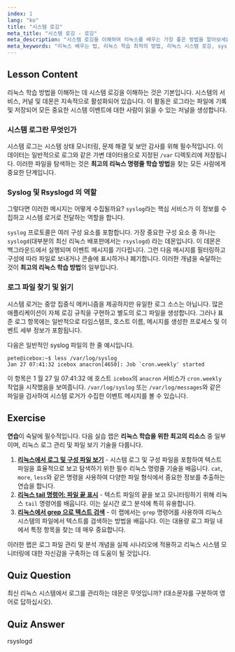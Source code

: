 ```yaml
---
index: 1
lang: "ko"
title: "시스템 로깅"
meta_title: "시스템 로깅 - 로깅"
meta_description: "시스템 로깅을 이해하여 리눅스를 배우는 가장 좋은 방법을 알아보세요. 이 가이드는 syslog, rsyslogd 및 /var/log에서 로그 파일을 찾고 읽는 방법을 다룹니다. 모든 무료 온라인 리눅스 과정의 핵심 부분입니다."
meta_keywords: "리눅스 배우는 법, 리눅스 학습 최적의 방법, 리눅스 시스템 로깅, syslog, rsyslogd, var log, 시스템 로그, 리눅스 명령어 배우기, 리눅스 학습 최고의 자료"
---
```


## Lesson Content

리눅스 학습 방법을 이해하는 데 시스템 로깅을 이해하는 것은 기본입니다. 시스템의 서비스, 커널 및 데몬은 지속적으로 활성화되어 있습니다. 이 활동은 로그라는 파일에 기록 및 저장되어 모든 중요한 시스템 이벤트에 대한 사람이 읽을 수 있는 저널을 생성합니다.

### 시스템 로그란 무엇인가

시스템 로그는 시스템 상태 모니터링, 문제 해결 및 보안 감사를 위해 필수적입니다. 이 데이터는 일반적으로 로그와 같은 가변 데이터용으로 지정된 `/var` 디렉토리에 저장됩니다. 이러한 파일을 탐색하는 것은 **최고의 리눅스 명령줄 학습 방법**을 찾는 모든 사람에게 중요한 단계입니다.

### Syslog 및 Rsyslogd 의 역할

그렇다면 이러한 메시지는 어떻게 수집될까요? `syslog`라는 핵심 서비스가 이 정보를 수집하고 시스템 로거로 전달하는 역할을 합니다.

`syslog` 프로토콜은 여러 구성 요소를 포함합니다. 가장 중요한 구성 요소 중 하나는 `syslogd`(대부분의 최신 리눅스 배포판에서는 `rsyslogd`) 라는 데몬입니다. 이 데몬은 백그라운드에서 실행되며 이벤트 메시지를 기다립니다. 그런 다음 메시지를 필터링하고 구성에 따라 파일로 보내거나 콘솔에 표시하거나 폐기합니다. 이러한 개념을 숙달하는 것이 **최고의 리눅스 학습 방법**의 일부입니다.

### 로그 파일 찾기 및 읽기

시스템 로거는 중앙 집중식 메커니즘을 제공하지만 유일한 로그 소스는 아닙니다. 많은 애플리케이션이 자체 로깅 규칙을 구현하고 별도의 로그 파일을 생성합니다. 그러나 표준 로그 항목에는 일반적으로 타임스탬프, 호스트 이름, 메시지를 생성한 프로세스 및 이벤트 세부 정보가 포함됩니다.

다음은 일반적인 syslog 파일의 한 줄 예시입니다.

```plaintext
pete@icebox:~$ less /var/log/syslog
Jan 27 07:41:32 icebox anacron[4650]: Job `cron.weekly' started
```

이 항목은 1 월 27 일 07:41:32 에 호스트 `icebox`의 `anacron` 서비스가 `cron.weekly` 작업을 시작했음을 보여줍니다. `/var/log/syslog` 또는 `/var/log/messages`와 같은 파일을 검사하여 시스템 로거가 수집한 이벤트 메시지를 볼 수 있습니다.

## Exercise

**연습**이 숙달에 필수적입니다. 다음 실습 랩은 **리눅스 학습을 위한 최고의 리소스** 중 일부이며, 리눅스 로그 관리 및 파일 보기 기술을 다룹니다.

1.  **[리눅스에서 로그 및 구성 파일 보기](https://labex.io/ko/labs/linux-viewing-log-and-configuration-files-in-linux-387914)** - 시스템 로그 및 구성 파일을 포함하여 텍스트 파일을 효율적으로 보고 탐색하기 위한 필수 리눅스 명령줄 기술을 배웁니다. `cat`, `more`, `less`와 같은 명령을 사용하여 다양한 파일 형식에서 중요한 정보를 추출하는 연습을 합니다.
2.  **[리눅스 tail 명령어: 파일 끝 표시](https://labex.io/ko/labs/linux-linux-tail-command-file-end-display-214303)** - 텍스트 파일의 끝을 보고 모니터링하기 위해 리눅스 `tail` 명령어를 배웁니다. 이는 실시간 로그 분석에 특히 유용합니다.
3.  **[리눅스에서 grep 으로 텍스트 검색](https://labex.io/ko/labs/comptia-search-text-with-grep-in-linux-590841)** - 이 랩에서는 `grep` 명령어를 사용하여 리눅스 시스템의 파일에서 텍스트를 검색하는 방법을 배웁니다. 이는 대용량 로그 파일 내에서 특정 항목을 찾는 데 매우 중요합니다.

이러한 랩은 로그 파일 관리 및 분석 개념을 실제 시나리오에 적용하고 리눅스 시스템 모니터링에 대한 자신감을 구축하는 데 도움이 될 것입니다.

## Quiz Question

최신 리눅스 시스템에서 로그를 관리하는 데몬은 무엇입니까? (대소문자를 구분하여 영어로 답하십시오).

## Quiz Answer

rsyslogd
